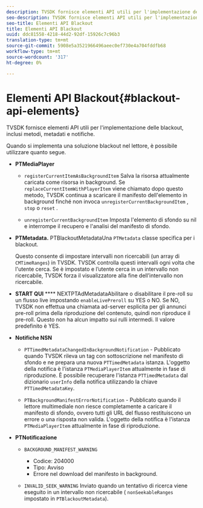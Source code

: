 ```yaml
---
description: TVSDK fornisce elementi API utili per l'implementazione delle blackout, inclusi metodi, metadati e notifiche.
seo-description: TVSDK fornisce elementi API utili per l'implementazione delle blackout, inclusi metodi, metadati e notifiche.
seo-title: Elementi API Blackout
title: Elementi API Blackout
uuid: ddc81558-4218-44d2-92df-15926c7c96b3
translation-type: tm+mt
source-git-commit: 5908e5a3521966496aeec0ef730e4a704fddfb68
workflow-type: tm+mt
source-wordcount: '317'
ht-degree: 0%

---
```



# Elementi API Blackout{#blackout-api-elements}

TVSDK fornisce elementi API utili per l&#39;implementazione delle blackout, inclusi metodi, metadati e notifiche.

Quando si implementa una soluzione blackout nel lettore, è possibile utilizzare quanto segue.

* **PTMediaPlayer**

   * `registerCurrentItemAsBackgroundItem` Salva la risorsa attualmente caricata come risorsa in background. Se `replaceCurrentItemWithPlayerItem` viene chiamato dopo questo metodo, TVSDK continua a scaricare il manifesto dell&#39;elemento in background finché non invoca `unregisterCurrentBackgroundItem` , `stop` o `reset` .

   * `unregisterCurrentBackgroundItem` Imposta l&#39;elemento di sfondo su nil e interrompe il recupero e l&#39;analisi del manifesto di sfondo.

* **PTMetadata.** PTBlackoutMetadataUna  `PTMetadata` classe specifica per i blackout.

   Questo consente di impostare intervalli non ricercabili (un array di `CMTimeRanges`) in TVSDK. TVSDK controlla questi intervalli ogni volta che l&#39;utente cerca. Se è impostato e l’utente cerca in un intervallo non ricercabile, TVSDK forza il visualizzatore alla fine dell’intervallo non ricercabile.

* **START QUI** **** NEXTPTAdMetadataAbilitare o disabilitare il pre-roll su un flusso live impostando  `enableLivePreroll` su YES o NO. Se NO, TVSDK non effettua una chiamata ad-server esplicita per gli annunci pre-roll prima della riproduzione del contenuto, quindi non riproduce il pre-roll. Questo non ha alcun impatto sui rulli intermedi. Il valore predefinito è YES.

* **Notifiche NSN**

   * `PTTimedMetadataChangedInBackgroundNotification` - Pubblicato quando TVSDK rileva un tag con sottoscrizione nel manifesto di sfondo e ne prepara una nuova  `PTTimedMetadata` istanza. L&#39;oggetto della notifica è l&#39;istanza `PTMediaPlayerItem` attualmente in fase di riproduzione. È possibile recuperare l&#39;istanza `PTTimedMetadata` dal dizionario `userInfo` della notifica utilizzando la chiave `PTTimedMetadataKey`.

   * `PTBackgroundManifestErrorNotification` - Pubblicato quando il lettore multimediale non riesce completamente a caricare il manifesto di sfondo, ovvero tutti gli URL del flusso restituiscono un errore o una risposta non valida. L&#39;oggetto della notifica è l&#39;istanza `PTMediaPlayerItem` attualmente in fase di riproduzione.

* **PTNotificazione**

   * `BACKGROUND_MANIFEST_WARNING`

      * Codice: 204000
      * Tipo: Avviso
      * Errore nel download del manifesto in background.
   * `INVALID_SEEK_WARNING` Inviato quando un tentativo di ricerca viene eseguito in un intervallo non ricercabile ( `nonSeekableRanges` impostato in  `PTBlackoutMetadata`).


